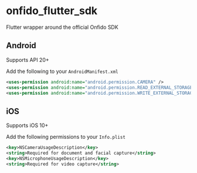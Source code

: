 # onfido_flutter_sdk

Flutter wrapper around the official Onfido SDK

## Android
Supports API 20+

Add the following to your `AndroidManifest.xml`
```xml
<uses-permission android:name="android.permission.CAMERA" />
<uses-permission android:name="android.permission.READ_EXTERNAL_STORAGE" />
<uses-permission android:name="android.permission.WRITE_EXTERNAL_STORAGE" />
```


## iOS
Supports iOS 10+

Add the following permissions to your `Info.plist`
```xml
<key>NSCameraUsageDescription</key>
<string>Required for document and facial capture</string>
<key>NSMicrophoneUsageDescription</key>
<string>Required for video capture</string>
```